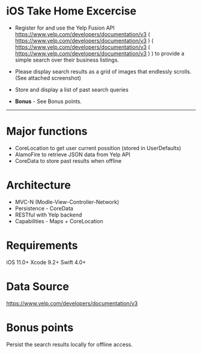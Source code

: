 # iOS Take Home Excercise

* Register for and use the Yelp Fusion API https://www.yelp.com/developers/documentation/v3 ( https://www.yelp.com/developers/documentation/v3 ) ( https://www.yelp.com/developers/documentation/v3 ( https://www.yelp.com/developers/documentation/v3 ) ) to provide a simple search over their business listings.

* Please display search results as a grid of images that endlessly scrolls. (See attached screenshot)

* Store and display a list of past search queries

* **Bonus** - See Bonus points.

---------------------------------------------------------------------------------

# Major functions
- CoreLocation to get user current possition (stored in UserDefaults)
- AlamoFire to retrieve JSON data from Yelp API
- CoreData to store past results when offline

# Architecture
- MVC-N (Modle-View-Controller-Network)
- Persistence - CoreData
- RESTful with Yelp backend
- Capabilities - Maps + CoreLocation

# Requirements
iOS 11.0+
Xcode 9.2+
Swift 4.0+

# Data Source

https://www.yelp.com/developers/documentation/v3


# Bonus points

Persist the search results locally for offline access.

